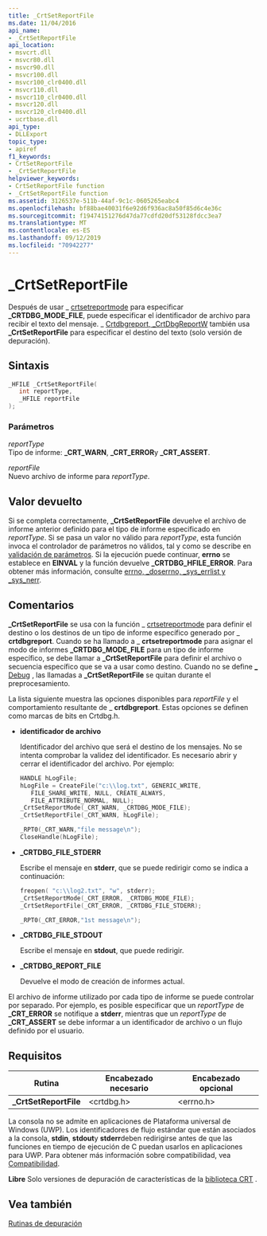 ```yaml
---
title: _CrtSetReportFile
ms.date: 11/04/2016
api_name:
- _CrtSetReportFile
api_location:
- msvcrt.dll
- msvcr80.dll
- msvcr90.dll
- msvcr100.dll
- msvcr100_clr0400.dll
- msvcr110.dll
- msvcr110_clr0400.dll
- msvcr120.dll
- msvcr120_clr0400.dll
- ucrtbase.dll
api_type:
- DLLExport
topic_type:
- apiref
f1_keywords:
- CrtSetReportFile
- _CrtSetReportFile
helpviewer_keywords:
- CrtSetReportFile function
- _CrtSetReportFile function
ms.assetid: 3126537e-511b-44af-9c1c-0605265eabc4
ms.openlocfilehash: bf88bae40031f6e92d6f936ac8a50f85d6c4e36c
ms.sourcegitcommit: f19474151276d47da77cdfd20df53128fdcc3ea7
ms.translationtype: MT
ms.contentlocale: es-ES
ms.lasthandoff: 09/12/2019
ms.locfileid: "70942277"
---
```

# <a name="_crtsetreportfile"></a>_CrtSetReportFile

Después de usar _ [crtsetreportmode](crtsetreportmode.md) para especificar **_CRTDBG_MODE_FILE**, puede especificar el identificador de archivo para recibir el texto del mensaje. _ [Crtdbgreport, _CrtDbgReportW](crtdbgreport-crtdbgreportw.md) también usa **_CrtSetReportFile** para especificar el destino del texto (solo versión de depuración).

## <a name="syntax"></a>Sintaxis

```C
_HFILE _CrtSetReportFile(
   int reportType,
   _HFILE reportFile
);
```

### <a name="parameters"></a>Parámetros

*reportType*<br/>
Tipo de informe: **_CRT_WARN**, **_CRT_ERROR**y **_CRT_ASSERT**.

*reportFile*<br/>
Nuevo archivo de informe para *reportType*.

## <a name="return-value"></a>Valor devuelto

Si se completa correctamente, **_CrtSetReportFile** devuelve el archivo de informe anterior definido para el tipo de informe especificado en *reportType*. Si se pasa un valor no válido para *reportType*, esta función invoca el controlador de parámetros no válidos, tal y como se describe en [validación de parámetros](../../c-runtime-library/parameter-validation.md). Si la ejecución puede continuar, **errno** se establece en **EINVAL** y la función devuelve **_CRTDBG_HFILE_ERROR**. Para obtener más información, consulte [errno, _doserrno, _sys_errlist y _sys_nerr](../../c-runtime-library/errno-doserrno-sys-errlist-and-sys-nerr.md).

## <a name="remarks"></a>Comentarios

**_CrtSetReportFile** se usa con la función _ [crtsetreportmode](crtsetreportmode.md) para definir el destino o los destinos de un tipo de informe específico generado por _ **crtdbgreport**. Cuando se ha llamado a _ **crtsetreportmode** para asignar el modo de informes **_CRTDBG_MODE_FILE** para un tipo de informe específico, se debe llamar a **_CrtSetReportFile** para definir el archivo o secuencia específico que se va a usar como destino. Cuando no se define [_ Debug](../../c-runtime-library/debug.md) , las llamadas a **_CrtSetReportFile** se quitan durante el preprocesamiento.

La lista siguiente muestra las opciones disponibles para *reportFile* y el comportamiento resultante de _ **crtdbgreport**. Estas opciones se definen como marcas de bits en Crtdbg.h.

- **identificador de archivo**

   Identificador del archivo que será el destino de los mensajes. No se intenta comprobar la validez del identificador. Es necesario abrir y cerrar el identificador del archivo. Por ejemplo:

   ```C
   HANDLE hLogFile;
   hLogFile = CreateFile("c:\\log.txt", GENERIC_WRITE,
      FILE_SHARE_WRITE, NULL, CREATE_ALWAYS,
      FILE_ATTRIBUTE_NORMAL, NULL);
   _CrtSetReportMode(_CRT_WARN, _CRTDBG_MODE_FILE);
   _CrtSetReportFile(_CRT_WARN, hLogFile);

   _RPT0(_CRT_WARN,"file message\n");
   CloseHandle(hLogFile);
   ```

- **_CRTDBG_FILE_STDERR**

   Escribe el mensaje en **stderr**, que se puede redirigir como se indica a continuación:

   ```C
   freopen( "c:\\log2.txt", "w", stderr);
   _CrtSetReportMode(_CRT_ERROR, _CRTDBG_MODE_FILE);
   _CrtSetReportFile(_CRT_ERROR, _CRTDBG_FILE_STDERR);

   _RPT0(_CRT_ERROR,"1st message\n");
   ```

- **_CRTDBG_FILE_STDOUT**

   Escribe el mensaje en **stdout**, que puede redirigir.

- **_CRTDBG_REPORT_FILE**

   Devuelve el modo de creación de informes actual.

El archivo de informe utilizado por cada tipo de informe se puede controlar por separado. Por ejemplo, es posible especificar que un *reportType* de **_CRT_ERROR** se notifique a **stderr**, mientras que un *reportType* de **_CRT_ASSERT** se debe informar a un identificador de archivo o un flujo definido por el usuario.

## <a name="requirements"></a>Requisitos

|Rutina|Encabezado necesario|Encabezado opcional|
|-------------|---------------------|---------------------|
|**_CrtSetReportFile**|\<crtdbg.h>|\<errno.h>|

La consola no se admite en aplicaciones de Plataforma universal de Windows (UWP). Los identificadores de flujo estándar que están asociados a la consola, **stdin**, **stdout**y **stderr**deben redirigirse antes de que las funciones en tiempo de ejecución de C puedan usarlos en aplicaciones para UWP. Para obtener más información sobre compatibilidad, vea [Compatibilidad](../../c-runtime-library/compatibility.md).

**Libre** Solo versiones de depuración de características de la [biblioteca CRT](../../c-runtime-library/crt-library-features.md) .

## <a name="see-also"></a>Vea también

[Rutinas de depuración](../../c-runtime-library/debug-routines.md)<br/>
